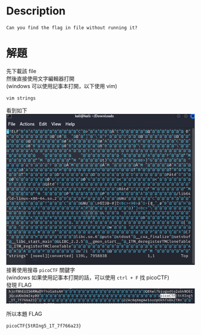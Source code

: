 # Description
```text
Can you find the flag in file without running it?
```
# 解題
先下載該 file  
然後直接使用文字編輯器打開  
(windows 可以使用記事本打開，以下使用 vim)  
```bash
vim strings
```
看到如下  
![flag](../assets/strings_it__1.png)
接著使用搜尋 `picoCTF` 關鍵字  
(windows 如果使用記事本打開的話，可以使用 `ctrl + F` 找 picoCTF)  
發現 FLAG  
![flag](../assets/strings_it__2.png)

<!-- flag -->
所以本題 FLAG 
```text
picoCTF{5tRIng5_1T_7f766a23}
```
